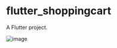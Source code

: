 # flutter_shoppingcart

A Flutter project.


![image](https://user-images.githubusercontent.com/79856225/187257846-12d5fb25-3658-4e79-b765-46d931a97157.png)
